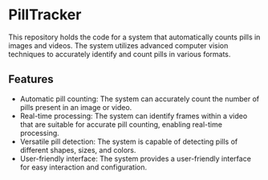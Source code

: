 # PillTracker

This repository holds the code for a system that automatically counts pills in images and videos. The system utilizes advanced computer vision techniques to accurately identify and count pills in various formats.

## Features

- Automatic pill counting: The system can accurately count the number of pills present in an image or video.
- Real-time processing: The system can identify frames within a video that are suitable for accurate pill counting, enabling real-time processing.
- Versatile pill detection: The system is capable of detecting pills of different shapes, sizes, and colors.
- User-friendly interface: The system provides a user-friendly interface for easy interaction and configuration.